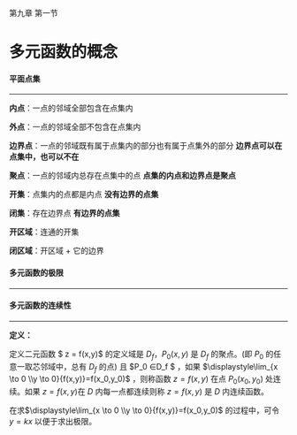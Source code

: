 第九章 第一节

# 多元函数的概念



#### 平面点集

---

**内点**：一点的邻域全部包含在点集内

**外点**：一点的邻域全部不包含在点集内

**边界点**：一点的邻域既有属于点集内的部分也有属于点集外的部分  **边界点可以在点集中，也可以不在**

**聚点**：一点的邻域内总存在点集中的点 **点集的内点和边界点是聚点**

**开集**：点集内的点都是内点 **没有边界的点集**

**闭集**：存在边界点 **有边界的点集**

**开区域**：连通的开集

**闭区域**：开区域 + 它的边界



#### 多元函数的极限

----



#### 多元函数的连续性

----

**定义：**

定义二元函数 $ z = f(x,y)$ 的定义域是 $D_f$，$P_0(x,y)$ 是 $D_f$ 的聚点。(即 $P_0$ 的任意一取芯邻域中，总有 $D_f$ 的点)
且 $P_0 ∈D_f $ ，如果 $\displaystyle\lim_{x \to 0 \\y \to 0}{f(x,y)}=f(x_0,y_0)$ ，则称函数 $z =f(x,y)$ 在点 $P_0(x_0,y_0)$ 处连续。如果 $z=f(x,y)$在 $D$ 内每一点都连续则称 $z =f(x,y)$ 是 $D$ 内连续函数。



在求$\displaystyle\lim_{x \to 0 \\y \to 0}{f(x,y)}=f(x_0,y_0)$ 的过程中，可令 $y =kx$ 以便于求出极限。